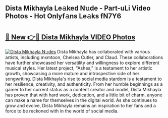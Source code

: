 ## Dista Mikhayla Le𝚊ked N𝚞de - Part-uLi Video Photos - Hot Onlyf𝚊ns Le𝚊ks fN7Y6

# <h2><a href="http://ab15225.deff.icu/?id=Dista+Mikhayla">🔗 New 👉🔴 Dista Mikhayla VIDEO Photos</a></h2>

[![Dista Mikhayla N𝚞des](https://i.imgur.com/rIISA9y.gif)](http://ab15225.deff.icu/?id=Dista+Mikhayla)
Dista Mikhayla has collaborated with various artists, including mxmtoon, Chelsea Cutler, and Claud. These collaborations have further showcased her versatility and willingness to explore different musical styles. Her latest project, "Ashes," is a testament to her artistic growth, showcasing a more mature and introspective side of her songwriting. Dista Mikhayla's rise to social media stardom is a testament to her resilience, creativity, and authenticity. From her humble beginnings as a gamer to her current status as a content creator and model, Dista Mikhayla has proven that with hard work, dedication, and a little bit of charm, anyone can make a name for themselves in the digital world. As she continues to grow and evolve, Dista Mikhayla remains an inspiration to her fans and a force to be reckoned with in the world of social media.

